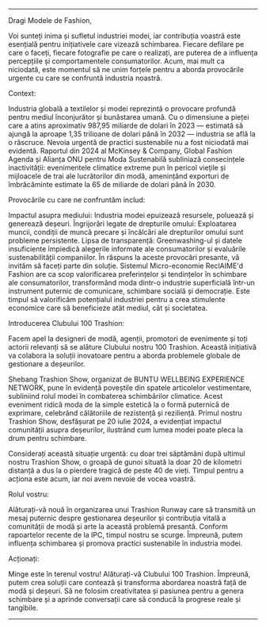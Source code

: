 ---

Dragi Modele de Fashion,

Voi sunteți inima și sufletul industriei modei, iar contribuția voastră este esențială pentru inițiativele care vizează schimbarea. Fiecare defilare pe care o faceți, fiecare fotografie pe care o realizați, are puterea de a influența percepțiile și comportamentele consumatorilor. Acum, mai mult ca niciodată, este momentul să ne unim forțele pentru a aborda provocările urgente cu care se confruntă industria noastră.

Context:

Industria globală a textilelor și modei reprezintă o provocare profundă pentru mediul înconjurător și bunăstarea umană. Cu o dimensiune a pieței care a atins aproximativ 987,95 miliarde de dolari în 2023 — estimată să ajungă la aproape 1,35 trilioane de dolari până în 2032 — industria se află la o răscruce. Nevoia urgentă de practici sustenabile nu a fost niciodată mai evidentă. Raportul din 2024 al McKinsey & Company, Global Fashion Agenda și Alianța ONU pentru Moda Sustenabilă subliniază consecințele inactivității: evenimentele climatice extreme pun în pericol viețile și mijloacele de trai ale lucrătorilor din modă, amenințând exporturi de îmbrăcăminte estimate la 65 de miliarde de dolari până în 2030.

Provocările cu care ne confruntăm includ:

Impactul asupra mediului: Industria modei epuizează resursele, poluează și generează deșeuri.
Îngrijorări legate de drepturile omului: Exploatarea muncii, condiții de muncă precare și încălcări ale drepturilor omului sunt probleme persistente.
Lipsa de transparență: Greenwashing-ul și datele insuficiente împiedică alegerile informate ale consumatorilor și evaluările sustenabilității companiilor.
În răspuns la aceste provocări presante, vă invităm să faceți parte din soluție. Sistemul Micro-economie ReclAIME'd Fashion are ca scop valorificarea preferințelor și tendințelor în schimbare ale consumatorilor, transformând moda dintr-o industrie superficială într-un instrument puternic de comunicare, schimbare socială și democrație. Este timpul să valorificăm potențialul industriei pentru a crea stimulente economice care să beneficieze atât mediul, cât și societatea.

Introducerea Clubului 100 Trashion:

Facem apel la designeri de modă, agenții, promotori de evenimente și toți actorii relevanți să se alăture Clubului nostru 100 Trashion. Această inițiativă va colabora la soluții inovatoare pentru a aborda problemele globale de gestionare a deșeurilor.

Shebang Trashion Show, organizat de BUNTU WELLBEING EXPERIENCE NETWORK, pune în evidență poveștile din spatele articolelor vestimentare, subliniind rolul modei în combaterea schimbărilor climatice. Acest eveniment ridică moda de la simple estetică la o formă puternică de exprimare, celebrând călătoriile de rezistență și reziliență. Primul nostru Trashion Show, desfășurat pe 20 iulie 2024, a evidențiat impactul comunității asupra deșeurilor, ilustrând cum lumea modei poate pleca la drum pentru schimbare.

Considerați această situație urgentă: cu doar trei săptămâni după ultimul nostru Trashion Show, o groapă de gunoi situată la doar 20 de kilometri distanță a dus la o pierdere tragică de peste 40 de vieți. Timpul pentru a acționa este acum, iar noi avem nevoie de vocea voastră.

Rolul vostru:

Alăturați-vă nouă în organizarea unui Trashion Runway care să transmită un mesaj puternic despre gestionarea deșeurilor și contribuția vitală a comunității de modă și arte la această problemă presantă. Conform rapoartelor recente de la IPC, timpul nostru se scurge. Împreună, putem influența schimbarea și promova practici sustenabile în industria modei.

Acționați:

Minge este în terenul vostru! Alăturați-vă Clubului 100 Trashion. Împreună, putem crea soluții care contează și transforma abordarea noastră față de modă și deșeuri. Să ne folosim creativitatea și pasiunea pentru a genera schimbare și a aprinde conversații care să conducă la progrese reale și tangibile.

---